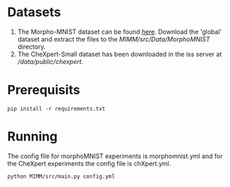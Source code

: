 # Datasets
1. The Morpho-MNIST dataset can be found [here](https://github.com/dccastro/Morpho-MNIST). Download the 'global' dataset and extract the files to the *MIMM/src/Data/MorphoMNIST* directory.
2. The CheXpert-Small dataset has been downloaded in the iss server at */data/public/chexpert*.
# Prerequisits
```
pip install -r requirements.txt
```

# Running
The config file for morphoMNIST experiments is morphomnist.yml and for the CheXpert experiments the config file is chXpert.yml.
```
python MIMM/src/main.py config.yml
```
